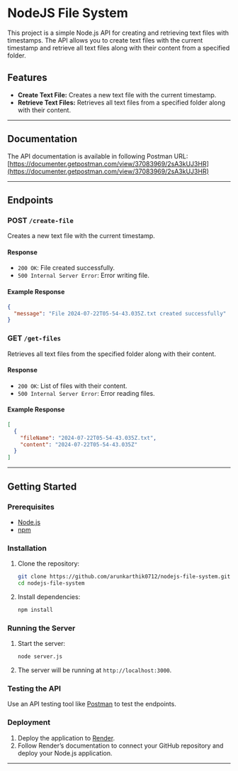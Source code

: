 # NodeJS File System

This project is a simple Node.js API for creating and retrieving text files with timestamps. The API allows you to create text files with the current timestamp and retrieve all text files along with their content from a specified folder.

## Features

- **Create Text File:** Creates a new text file with the current timestamp.
- **Retrieve Text Files:** Retrieves all text files from a specified folder along with their content.

---

## Documentation

The API documentation is available in following Postman URL: [https://documenter.getpostman.com/view/37083969/2sA3kUJ3HR](https://documenter.getpostman.com/view/37083969/2sA3kUJ3HR)

---

## Endpoints

### POST `/create-file`

Creates a new text file with the current timestamp.

#### Response

- `200 OK`: File created successfully.
- `500 Internal Server Error`: Error writing file.

#### Example Response

```json
{
  "message": "File 2024-07-22T05-54-43.035Z.txt created successfully"
}
```

### GET `/get-files`

Retrieves all text files from the specified folder along with their content.

#### Response

- `200 OK`: List of files with their content.
- `500 Internal Server Error`: Error reading files.

#### Example Response

```json
[
  {
    "fileName": "2024-07-22T05-54-43.035Z.txt",
    "content": "2024-07-22T05-54-43.035Z"
  }
]
```

---

## Getting Started

### Prerequisites

- [Node.js](https://nodejs.org/)
- [npm](https://www.npmjs.com/)

### Installation

1. Clone the repository:

   ```sh
   git clone https://github.com/arunkarthik0712/nodejs-file-system.git
   cd nodejs-file-system
   ```

2. Install dependencies:

   ```sh
   npm install
   ```

### Running the Server

1. Start the server:

   ```sh
   node server.js
   ```

2. The server will be running at `http://localhost:3000`.

### Testing the API

Use an API testing tool like [Postman](https://www.postman.com/) to test the endpoints.

### Deployment

1. Deploy the application to [Render](https://render.com/).
2. Follow Render’s documentation to connect your GitHub repository and deploy your Node.js application.

---
